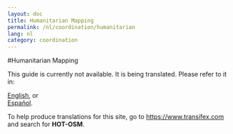 ```yaml
---
layout: doc
title: Humanitarian Mapping
permalink: /nl/coordination/humanitarian
lang: nl
category: coordination
---
```


#Humanitarian Mapping

This guide is currently not available. It is being translated. Please refer to it in:  

[English](/en/coordination/humanitarian), or  
[Español](/es/coordination/humanitarian).  

To help produce translations for this site, go to <https://www.transifex.com> and search for **HOT-OSM**.  
